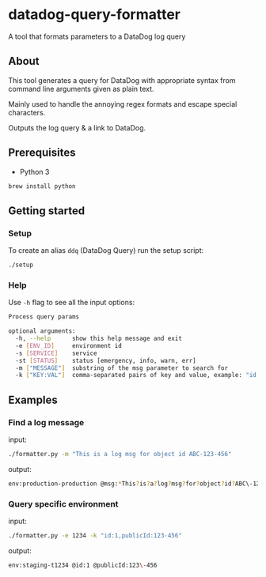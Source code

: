 # datadog-query-formatter
A tool that formats parameters to a DataDog log query

## About
This tool generates a query for DataDog with appropriate syntax from command line arguments given as plain text.

Mainly used to handle the annoying regex formats and escape special characters.

Outputs the log query & a link to DataDog.

## Prerequisites
* Python 3
```sh
brew install python
```

## Getting started
### Setup
To create an alias `ddq` (DataDog Query) run the setup script:
```sh
./setup
```
### Help
Use `-h` flag to see all the input options:
```sh
Process query params

optional arguments:
  -h, --help      show this help message and exit
  -e [ENV_ID]     environment id
  -s [SERVICE]    service
  -st [STATUS]    status [emergency, info, warn, err]
  -m ["MESSAGE"]  substring of the msg parameter to search for
  -k ["KEY:VAL"]  comma-separated pairs of key and value, example: "id:1,pid:2"
```

## Examples
### Find a log message
input:
```sh
./formatter.py -m "This is a log msg for object id ABC-123-456"
```
output:
```sh
env:production-production @msg:*This?is?a?log?msg?for?object?id?ABC\-123\-456*
```
### Query specific environment
input:
```sh
./formatter.py -e 1234 -k "id:1,publicId:123-456"
```
output:
```sh
env:staging-t1234 @id:1 @publicId:123\-456
```

